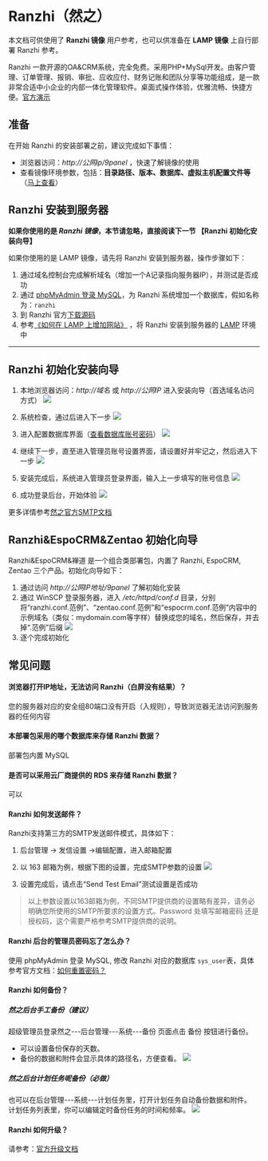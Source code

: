# Ranzhi（然之）

本文档可供使用了 **Ranzhi 镜像** 用户参考，也可以供准备在 **LAMP 镜像** 上自行部署 Ranzhi 参考。

Ranzhi 一款开源的OA&CRM系统，完全免费。采用PHP+MySql开发。由客户管理、订单管理、报销、审批、应收应付、财务记账和团队分享等功能组成，是一款非常合适中小企业的内部一体化管理软件。桌面式操作体验，优雅流畅、快捷方便。[官方演示](http://demo.ranzhi.org/)

## 准备

在开始 Ranzhi 的安装部署之前，建议完成如下事情：

* 浏览器访问：*http://公网ip/9panel* ，快速了解镜像的使用
* 查看镜像环境参数，包括：**目录路径、版本、数据库、虚拟主机配置文件等** （[马上查看](https://support.websoft9.com/docs/lamp/zh/stack-components.html)）

## Ranzhi 安装到服务器

**如果你使用的是 *Ranzhi 镜像*，本节请忽略，直接阅读下一节 【Ranzhi 初始化安装向导】**

如果你使用的是 LAMP 镜像，请先将 Ranzhi 安装到服务器，操作步骤如下：

1. 通过域名控制台完成解析域名（增加一个A记录指向服务器IP），并测试是否成功
2. 通过 [phpMyAdmin 登录 MySQL](https://support.websoft9.com/docs/lamp/zh/admin-mysql.html)，为 Ranzhi 系统增加一个数据库，假如名称为：`ranzhi`
3. 到 Ranzhi 官方[下载源码](https://www.ranzhi.org/download.html)
4. 参考[《如何在 LAMP 上增加网站》](https://support.websoft9.com/docs/lamp/zh/solution-deployment.html#安装第二个网站) ，将 Ranzhi 安装到服务器的 [LAMP](https://support.websoft9.com/docs/lamp/zh/) 环境中

---

## Ranzhi 初始化安装向导

1. 本地浏览器访问：*http://域名* 或 *http://公网IP* 进入安装向导（首选域名访问方式）
   ![](http://libs.websoft9.com/Websoft9/DocsPicture/zh/ranzhi/ranzhi-install001-websoft9.gif)

2. 系统检查，通过后进入下一步
   ![](http://libs.websoft9.com/Websoft9/DocsPicture/zh/ranzhi/ranzhi-install002-websoft9.gif)

3.  进入配置数据库界面（[查看数据库账号密码](https://support.websoft9.com/docs/lamp/zh/stack-accounts.html)）
    ![](http://libs.websoft9.com/Websoft9/DocsPicture/zh/ranzhi/ranzhi-install003-websoft9.gif)

4.  继续下一步，直至进入管理员账号设置界面，请设置好并牢记之，然后进入下一步
    ![](http://libs.websoft9.com/Websoft9/DocsPicture/zh/ranzhi/ranzhi-install005-websoft9.gif)

5.  安装完成后，系统进入管理员登录界面，输入上一步填写的账号信息
    ![](http://libs.websoft9.com/Websoft9/DocsPicture/zh/ranzhi/ranzhi-install006-websoft9.png)

6.  成功登录后台，开始体验
    ![](http://libs.websoft9.com/Websoft9/DocsPicture/zh/ranzhi/ranzhi-backend-websoft9.png)

更多详情参考[然之官方SMTP文档](http://www.ranzhi.org/book/ranzhi)

## Ranzhi&EspoCRM&Zentao 初始化向导

Ranzhi&EspoCRM&禅道 是一个组合类部署包，内置了 Ranzhi, EspoCRM, Zentao 三个产品。初始化向导如下：

1. 通过访问 *http://公网IP地址/9panel* 了解初始化安装
2. 通过 WinSCP 登录服务器，进入 */etc/httpd/conf.d* 目录，分别将“ranzhi.conf.范例”、“zentao.conf.范例”和“espocrm.conf.范例”内容中的示例域名（类似：mydomain.com等字样）替换成您的域名，然后保存，并去掉“.范例”后缀
    ![](http://libs.websoft9.com/Websoft9/DocsPicture/zh/ranzhi-zentao-espocrm/chanzhizentaoespocrm-conf-websoft9.png)
3. 逐个完成初始化

## 常见问题

#### 浏览器打开IP地址，无法访问 Ranzhi（白屏没有结果）？

您的服务器对应的安全组80端口没有开启（入规则），导致浏览器无法访问到服务器的任何内容

#### 本部署包采用的哪个数据库来存储 Ranzhi 数据？

部署包内置 MySQL

#### 是否可以采用云厂商提供的 RDS 来存储 Ranzhi 数据？

可以

#### Ranzhi 如何发送邮件？

Ranzhi支持第三方的SMTP发送邮件模式，具体如下：

1. 后台管理 -> 发信设置 ->编辑配置，进入邮箱配置

2. 以 163 邮箱为例，根据下图的设置，完成SMTP参数的设置
   ![](http://libs.websoft9.com/Websoft9/DocsPicture/zh/ranzhi/ranzhi-smtp-websoft9.png)

3. 设置完成后，请点击“Send Test Email”测试设置是否成功

> 以上参数设置以163邮箱为例，不同SMTP提供商的设置略有差异，请务必明确您所使用的SMTP所要求的设置方式。Password 处填写邮箱密码 还是 授权码，这个需要严格参考SMTP提供商的说明。

#### Ranzhi 后台的管理员密码忘了怎么办？

使用 phpMyAdmin 登录 MySQL, 修改 Ranzhi 对应的数据库 `sys_user`表，具体参考官方文档：[如何重置密码？](https://www.ranzhi.org/book/faq1/78.html#4)

#### Ranzhi 如何备份？

##### 然之后台手工备份（建议） 
超级管理员登录然之---后台管理---系统---备份 页面点击 备份 按钮进行备份。
* 可以设置备份保存的天数。
* 备份的数据和附件会显示具体的路径名，方便查看。
![](http://libs.websoft9.com/Websoft9/DocsPicture/zh/ranzhi/ranzhi-manulbk-websoft9.png)

##### 然之后台计划任务呢备份（必做）
也可以在后台管理---系统---计划任务里，打开计划任务自动备份数据和附件。
计划任务列表里，你可以编辑定时备份任务的时间和频率。
![](http://libs.websoft9.com/Websoft9/DocsPicture/zh/ranzhi/ranzhi-autobk-websoft9.png)

#### Ranzhi 如何升级？

请参考：[官方升级文档](http://www.ranzhi.org/book/ranzhi/ranzhiupgrade-7.html)